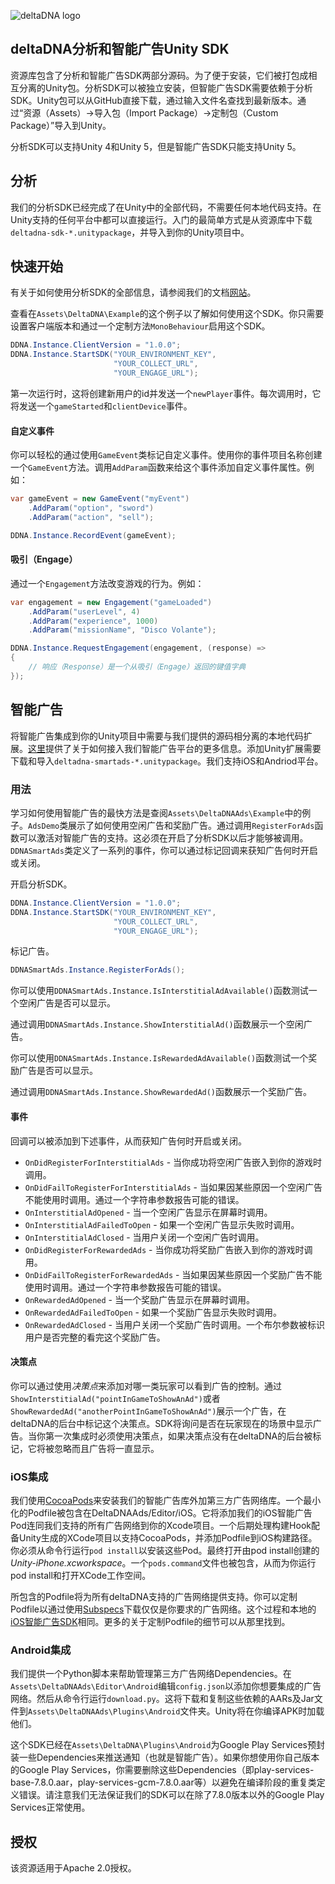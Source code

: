 ![deltaDNA logo](https://deltadna.com/wp-content/uploads/2015/06/deltadna_www@1x.png)

## deltaDNA分析和智能广告Unity SDK

资源库包含了分析和智能广告SDK两部分源码。为了便于安装，它们被打包成相互分离的Unity包。分析SDK可以被独立安装，但智能广告SDK需要依赖于分析SDK。Unity包可以从GitHub直接下载，通过输入文件名查找到最新版本。通过“资源（Assets）->导入包（Import Package）->定制包（Custom Package）”导入到Unity。

分析SDK可以支持Unity 4和Unity 5，但是智能广告SDK只能支持Unity 5。

## 分析

我们的分析SDK已经完成了在Unity中的全部代码，不需要任何本地代码支持。在Unity支持的任何平台中都可以直接运行。入门的最简单方式是从资源库中下载`deltadna-sdk-*.unitypackage`，并导入到你的Unity项目中。

## 快速开始

有关于如何使用分析SDK的全部信息，请参阅我们的文档[网站](http://docs.deltadna.com/advanced-integration/unity-sdk/)。

查看在`Assets\DeltaDNA\Example`的这个例子以了解如何使用这个SDK。你只需要设置客户端版本和通过一个定制方法`MonoBehaviour`启用这个SDK。

```csharp
DDNA.Instance.ClientVersion = "1.0.0";
DDNA.Instance.StartSDK("YOUR_ENVIRONMENT_KEY",
                       "YOUR_COLLECT_URL",
                       "YOUR_ENGAGE_URL");
```

第一次运行时，这将创建新用户的id并发送一个`newPlayer`事件。每次调用时，它将发送一个`gameStarted`和`clientDevice`事件。

#### 自定义事件

你可以轻松的通过使用`GameEvent`类标记自定义事件。使用你的事件项目名称创建一个`GameEvent`方法。调用`AddParam`函数来给这个事件添加自定义事件属性。例如：

```csharp
var gameEvent = new GameEvent("myEvent")
    .AddParam("option", "sword")
    .AddParam("action", "sell");

DDNA.Instance.RecordEvent(gameEvent);
```

#### 吸引（Engage）

通过一个`Engagement`方法改变游戏的行为。例如：

```csharp
var engagement = new Engagement("gameLoaded")
    .AddParam("userLevel", 4)
    .AddParam("experience", 1000)
    .AddParam("missionName", "Disco Volante");

DDNA.Instance.RequestEngagement(engagement, (response) =>
{
    // 响应（Response）是一个从吸引（Engage）返回的键值字典
});
```

## 智能广告

将智能广告集成到你的Unity项目中需要与我们提供的源码相分离的本地代码扩展。[这里](http://docs.deltadna.com/advanced-integration/smart-ads/)提供了关于如何接入我们智能广告平台的更多信息。添加Unity扩展需要下载和导入`deltadna-smartads-*.unitypackage`。我们支持iOS和Andriod平台。

### 用法

学习如何使用智能广告的最快方法是查阅`Assets\DeltaDNAAds\Example`中的例子。`AdsDemo`类展示了如何使用空闲广告和奖励广告。通过调用`RegisterForAds`函数可以激活对智能广告的支持。这必须在开启了分析SDK以后才能够被调用。`DDNASmartAds`类定义了一系列的事件，你可以通过标记回调来获知广告何时开启或关闭。

开启分析SDK。

```csharp
DDNA.Instance.ClientVersion = "1.0.0";
DDNA.Instance.StartSDK("YOUR_ENVIRONMENT_KEY",
                       "YOUR_COLLECT_URL",
                       "YOUR_ENGAGE_URL");
```

标记广告。

```csharp
DDNASmartAds.Instance.RegisterForAds();
```

你可以使用`DDNASmartAds.Instance.IsInterstitialAdAvailable()`函数测试一个空闲广告是否可以显示。

通过调用`DDNASmartAds.Instance.ShowInterstitialAd()`函数展示一个空闲广告。

你可以使用`DDNASmartAds.Instance.IsRewardedAdAvailable()`函数测试一个奖励广告是否可以显示。

通过调用`DDNASmartAds.Instance.ShowRewardedAd()`函数展示一个奖励广告。

#### 事件

回调可以被添加到下述事件，从而获知广告何时开启或关闭。

* `OnDidRegisterForInterstitialAds` - 当你成功将空闲广告嵌入到你的游戏时调用。
* `OnDidFailToRegisterForInterstitialAds` - 当如果因某些原因一个空闲广告不能使用时调用。通过一个字符串参数报告可能的错误。
* `OnInterstitialAdOpened` - 当一个空闲广告显示在屏幕时调用。
* `OnInterstitialAdFailedToOpen` - 如果一个空闲广告显示失败时调用。
* `OnInterstitialAdClosed` - 当用户关闭一个空闲广告时调用。
* `OnDidRegisterForRewardedAds` - 当你成功将奖励广告嵌入到你的游戏时调用。
* `OnDidFailToRegisterForRewardedAds` - 当如果因某些原因一个奖励广告不能使用时调用。通过一个字符串参数报告可能的错误。
* `OnRewardedAdOpened` - 当一个奖励广告显示在屏幕时调用。
* `OnRewardedAdFailedToOpen` - 如果一个奖励广告显示失败时调用。
* `OnRewardedAdClosed` - 当用户关闭一个奖励广告时调用。一个布尔参数被标识用户是否完整的看完这个奖励广告。

#### 决策点

你可以通过使用*决策点*来添加对哪一类玩家可以看到广告的控制。通过`ShowInterstitialAd("pointInGameToShowAnAd")`或者`ShowRewardedAd("anotherPointInGameToShowAnAd")`展示一个广告，在deltaDNA的后台中标记这个决策点。SDK将询问是否在玩家现在的场景中显示广告。当你第一次集成时必须使用决策点，如果决策点没有在deltaDNA的后台被标记，它将被忽略而且广告将一直显示。

### iOS集成

我们使用[CocoaPods](https://cocoapods.org/)来安装我们的智能广告库外加第三方广告网络库。一个最小化的Podfile被包含在DeltaDNAAds/Editor/iOS。它将添加我们的iOS智能广告Pod连同我们支持的所有广告网络到你的Xcode项目。一个后期处理构建Hook配备Unity生成的XCode项目以支持CocoaPods，并添加Podfile到iOS构建路径。你必须从命令行运行`pod install`以安装这些Pod。最终打开由pod install创建的*Unity-iPhone.xcworkspace*。一个`pods.command`文件也被包含，从而为你运行pod install和打开XCode工作空间。

所包含的Podfile将为所有deltaDNA支持的广告网络提供支持。你可以定制Podfile以通过使用[Subspecs](https://guides.cocoapods.org/syntax/podfile.html#pod)下载仅仅是你要求的广告网络。这个过程和本地的[iOS智能广告SDK](https://github.com/deltaDNA/ios-smartads-sdk)相同。更多的关于定制Podfile的细节可以从那里找到。

### Android集成

我们提供一个Python脚本来帮助管理第三方广告网络Dependencies。在`Assets\DeltaDNAAds\Editor\Android`编辑`config.json`以添加你想要集成的广告网络。然后从命令行运行`download.py`。这将下载和复制这些依赖的AARs及Jar文件到`Assets\DeltaDNAAds\Plugins\Android`文件夹。Unity将在你编译APK时加载他们。

这个SDK已经在`Assets\DeltaDNA\Plugins\Android`为Google Play Services预封装一些Dependencies来推送通知（也就是智能广告）。如果你想使用你自己版本的Google Play Services，你需要删除这些Dependencies（即play-services-base-7.8.0.aar，play-services-gcm-7.8.0.aar等）以避免在编译阶段的重复类定义错误。请注意我们无法保证我们的SDK可以在除了7.8.0版本以外的Google Play Services正常使用。

## 授权

该资源适用于Apache 2.0授权。

